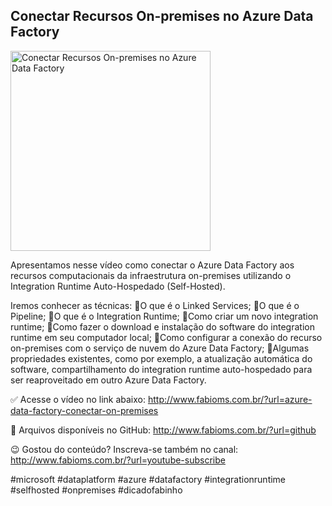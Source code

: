 ## Conectar Recursos On-premises no Azure Data Factory

<img src="https://fabioms.com.br/uploads/youtube/-64KFyTnatw.png" alt="Conectar Recursos On-premises no Azure Data Factory" title="Azure Data Factory" width="320"/>

Apresentamos nesse vídeo como conectar o Azure Data Factory aos recursos computacionais da infraestrutura on-premises utilizando o Integration Runtime Auto-Hospedado (Self-Hosted). 

Iremos conhecer as técnicas:
🔹O que é o Linked Services;
🔹O que é o Pipeline;
🔹O que é o Integration Runtime;
🔹Como criar um novo integration runtime;
🔹Como fazer o download e instalação do software do integration runtime em seu computador local;
🔹Como configurar a conexão do recurso on-premises com o serviço de nuvem do Azure Data Factory;
🔹Algumas propriedades existentes, como por exemplo, a atualização automática do software, compartilhamento do integration runtime auto-hospedado para ser reaproveitado em outro Azure Data Factory.

✅ Acesse o vídeo no link abaixo:
http://www.fabioms.com.br/?url=azure-data-factory-conectar-on-premises

📁 Arquivos disponíveis no GitHub:
http://www.fabioms.com.br/?url=github

😉 Gostou do conteúdo? Inscreva-se também no canal:
http://www.fabioms.com.br/?url=youtube-subscribe 

#microsoft #dataplatform #azure #datafactory #integrationruntime #selfhosted #onpremises #dicadofabinho